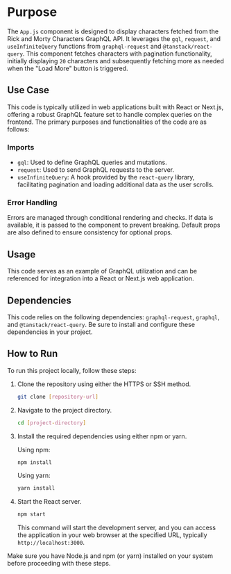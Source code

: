 # Purpose

The `App.js` component is designed to display characters fetched from the Rick and Morty Characters GraphQL API. It leverages the `gql`, `request`, and `useInfiniteQuery` functions from `graphql-request` and `@tanstack/react-query`. This component fetches characters with pagination functionality, initially displaying `20` characters and subsequently fetching more as needed when the "Load More" button is triggered.

## Use Case

This code is typically utilized in web applications built with React or Next.js, offering a robust GraphQL feature set to handle complex queries on the frontend. The primary purposes and functionalities of the code are as follows:

### Imports

- `gql`: Used to define GraphQL queries and mutations.
- `request`: Used to send GraphQL requests to the server.
- `useInfiniteQuery`: A hook provided by the `react-query` library, facilitating pagination and loading additional data as the user scrolls.

### Error Handling

Errors are managed through conditional rendering and checks. If data is available, it is passed to the component to prevent breaking. Default props are also defined to ensure consistency for optional props.

## Usage

This code serves as an example of GraphQL utilization and can be referenced for integration into a React or Next.js web application.

## Dependencies

This code relies on the following dependencies: `graphql-request`, `graphql`, and `@tanstack/react-query`. Be sure to install and configure these dependencies in your project.

## How to Run

To run this project locally, follow these steps:

1. Clone the repository using either the HTTPS or SSH method.

   ```bash
   git clone [repository-url]
   ```

2. Navigate to the project directory.

   ```bash
   cd [project-directory]
   ```

3. Install the required dependencies using either npm or yarn.

   Using npm:

   ```bash
   npm install
   ```

   Using yarn:

   ```bash
   yarn install
   ```

4. Start the React server.

   ```bash
   npm start
   ```

   This command will start the development server, and you can access the application in your web browser at the specified URL, typically `http://localhost:3000`.

Make sure you have Node.js and npm (or yarn) installed on your system before proceeding with these steps.
